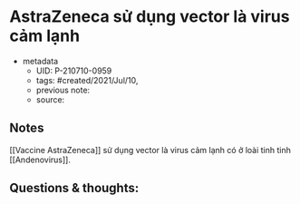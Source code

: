 # AstraZeneca sử dụng vector là virus cảm lạnh

- metadata
	- UID: P-210710-0959
	- tags: #created/2021/Jul/10,
	- previous note: 
	- source: 

## Notes
[[Vaccine AstraZeneca]] sử dụng vector là virus cảm lạnh có ở loài tinh tinh [[Andenovirus]].
## Questions & thoughts:

